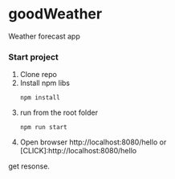 # goodWeather

Weather forecast app

### Start project

1. Clone repo
2. Install npm libs
    ```
    npm install 
    ```
3. run from the root folder
    ```
    npm run start
    ```
4. Open browser http://localhost:8080/hello or [CLICK]:http://localhost:8080/hello

get resonse.